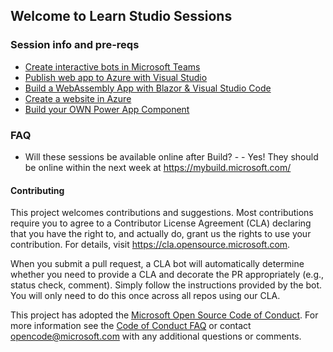 ## Welcome to Learn Studio Sessions 


### Session info and pre-reqs
* [Create interactive bots in Microsoft Teams](https://azuretechcommunity.github.io/LearnStudioSessions/Microsoft-Teams-Bot/)
* [Publish web app to Azure with Visual Studio](https://azuretechcommunity.github.io/LearnStudioSessions/Publish-web-app-to-Azure-with-Visual-Studio)
* [Build a WebAssembly App with Blazor & Visual Studio Code](https://azuretechcommunity.github.io/LearnStudioSessions/WebAssembly-app-with-Blazor-and-Visual-Studio-Code)
* [Create a website in Azure](https://azuretechcommunity.github.io/LearnStudioSessions/Create-a-website-in-Azure)
* [Build your OWN Power App Component](https://azuretechcommunity.github.io/LearnStudioSessions/Build-your-OWN-Power-App-Components)

### FAQ

* Will these sessions be available online after Build? - -	Yes! They should be online within the next week at https://mybuild.microsoft.com/


#### Contributing

This project welcomes contributions and suggestions.  Most contributions require you to agree to a
Contributor License Agreement (CLA) declaring that you have the right to, and actually do, grant us
the rights to use your contribution. For details, visit https://cla.opensource.microsoft.com.

When you submit a pull request, a CLA bot will automatically determine whether you need to provide
a CLA and decorate the PR appropriately (e.g., status check, comment). Simply follow the instructions
provided by the bot. You will only need to do this once across all repos using our CLA.

This project has adopted the [Microsoft Open Source Code of Conduct](https://opensource.microsoft.com/codeofconduct/).
For more information see the [Code of Conduct FAQ](https://opensource.microsoft.com/codeofconduct/faq/) or
contact [opencode@microsoft.com](mailto:opencode@microsoft.com) with any additional questions or comments.
